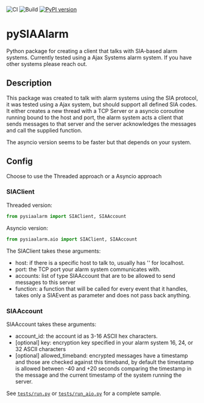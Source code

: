 ![CI](https://github.com/eavanvalkenburg/pysiaalarm/workflows/CI/badge.svg?branch=master)
![Build](https://github.com/eavanvalkenburg/pysiaalarm/workflows/Build/badge.svg)
[![PyPI version](https://badge.fury.io/py/pysiaalarm.svg)](https://badge.fury.io/py/pysiaalarm)

<H1>pySIAAlarm</H1>

Python package for creating a client that talks with SIA-based alarm systems. Currently tested using a Ajax Systems alarm system. If you have other systems please reach out.


<H2>Description</H2>

This package was created to talk with alarm systems using the SIA protocol, it was tested using a Ajax system, but should support all defined SIA codes. 
It either creates a new thread with a TCP Server or a asyncio coroutine running bound to the host and port, the alarm system acts a client that sends messages to that server and the server acknowledges the messages and call the supplied function.

The asyncio version seems to be faster but that depends on your system.

<H2>Config</H2>

Choose to use the Threaded approach or a Asyncio approach

<H3>SIAClient</H3>

Threaded version:
```python 
from pysiaalarm import SIAClient, SIAAccount
``` 
Asyncio version:
```python 
from pysiaalarm.aio import SIAClient, SIAAccount
``` 


The SIAClient takes these arguments:

- host: if there is a specific host to talk to, usually has '' for localhost.
- port: the TCP port your alarm system communicates with.
- accounts: list of type SIAAccount that are to be allowed to send messages to this server
- function: a function that will be called for every event that it handles, takes only a SIAEvent as parameter and does not pass back anything.

<H3>SIAAccount</H3>
SIAAccount takes these arguments:

- account_id: the account id as 3-16 ASCII hex characters.
- [optional] key: encryption key specified in your alarm system 16, 24, or 32 ASCII characters
- [optional] allowed_timeband: encrypted messages have a timestamp and those are checked against this timeband, by default the timestamp is allowed between -40 and +20 seconds comparing the timestamp in the message and the current timestamp of the system running the server.

See [`tests/run.py`](tests/run.py) or [`tests/run_aio.py`](tests/run_aio.py) for a complete sample.
